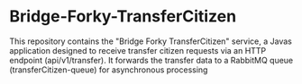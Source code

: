 # Bridge-Forky-TransferCitizen

This repository contains the "Bridge Forky TransferCitizen" service, a Javas application designed to receive transfer citizen requests via an HTTP endpoint (api/v1/transfer). It forwards the transfer data to a RabbitMQ queue (transferCitizen-queue) for asynchronous processing
